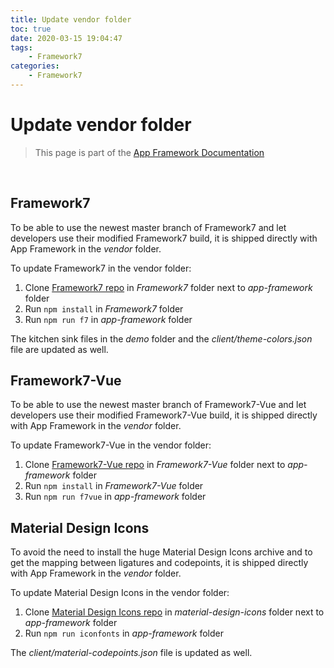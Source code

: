 ```yaml
---
title: Update vendor folder
toc: true
date: 2020-03-15 19:04:47
tags:
	- Framework7
categories:
	- Framework7
---
```


# Update vendor folder

> This page is part of the [App Framework Documentation](../DOCUMENTATION.md)

<br />

## Framework7

To be able to use the newest master branch of Framework7 and let developers use their modified Framework7 build, it is shipped directly with App Framework in the *vendor* folder.

To update Framework7 in the vendor folder:

1. Clone [Framework7 repo](https://github.com/nolimits4web/Framework7) in *Framework7* folder next to *app-framework* folder
2. Run `npm install` in *Framework7* folder
3. Run `npm run f7` in *app-framework* folder

The kitchen sink files in the *demo* folder and the *client/theme-colors.json* file are updated as well.

## Framework7-Vue

To be able to use the newest master branch of Framework7-Vue and let developers use their modified Framework7-Vue build, it is shipped directly with App Framework in the *vendor* folder.

To update Framework7-Vue in the vendor folder:

1. Clone [Framework7-Vue repo](https://github.com/nolimits4web/Framework7-Vue) in *Framework7-Vue* folder next to *app-framework* folder
2. Run `npm install` in *Framework7-Vue* folder
3. Run `npm run f7vue` in *app-framework* folder

## Material Design Icons

To avoid the need to install the huge Material Design Icons archive and to get the mapping between ligatures and codepoints, it is shipped directly with App Framework in the *vendor* folder.

To update Material Design Icons in the vendor folder:

1. Clone [Material Design Icons repo](https://github.com/google/material-design-icons) in *material-design-icons* folder next to *app-framework* folder
2. Run `npm run iconfonts` in *app-framework* folder

The *client/material-codepoints.json* file is updated as well.
